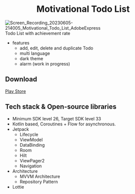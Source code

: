 <h1 align="center">Motivational Todo List</h1>

![Screen_Recording_20230605-214005_Motivational_Todo_List_AdobeExpress](https://github.com/winstonmoon/motivational-todo-list-android/assets/60098120/da47b39f-c8fb-4668-babb-ae388d230db9)  
Todo List with achievement rate  
- features
    - add, edit, delete and duplicate Todo
    - multi language
    - dark theme
    - alarm (work in progress)

## Download
[Play Store](https://play.google.com/store/apps/details?id=com.moonwinston.motivationaltodolist)

## Tech stack & Open-source libraries
- Minimum SDK level 26, Target SDK level 33
- Kotlin based, Coroutines + Flow for asynchronous.
- Jetpack
    - Lifecycle
    - ViewModel
    - DataBinding
    - Room
    - Hilt
    - ViewPager2
    - Navigation
- Architecture
    - MVVM Architecture
    - Repository Pattern
- Lottie

